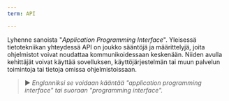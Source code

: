 ```yaml
---
term: API

---
```

Lyhenne sanoista "*Application Programming Interface*". Yleisessä tietotekniikan yhteydessä API on joukko sääntöjä ja määrittelyjä, joita ohjelmistot voivat noudattaa kommunikoidessaan keskenään. Niiden avulla kehittäjät voivat käyttää sovelluksen, käyttöjärjestelmän tai muun palvelun toimintoja tai tietoja omissa ohjelmistoissaan.

> ► *Englanniksi se voidaan kääntää "application programming interface" tai suoraan "programming interface".*